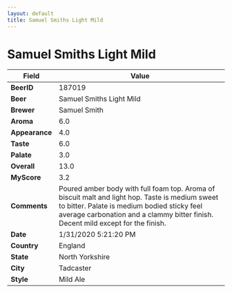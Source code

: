 ```yaml
---
layout: default
title: Samuel Smiths Light Mild
---
```


# Samuel Smiths Light Mild

| Field         | Value     |
|---------------|-----------|
| **BeerID** | 187019 |
| **Beer** | Samuel Smiths Light Mild |
| **Brewer** | Samuel Smith |
| **Aroma** | 6.0 |
| **Appearance** | 4.0 |
| **Taste** | 6.0 |
| **Palate** | 3.0 |
| **Overall** | 13.0 |
| **MyScore** | 3.2 |
| **Comments** | Poured amber body with full foam top.  Aroma of biscuit malt and light hop. Taste is medium sweet to bitter. Palate is medium bodied sticky feel average carbonation and a clammy bitter finish. Decent mild except for the finish. |
| **Date** | 1/31/2020 5:21:20 PM |
| **Country** | England |
| **State** | North Yorkshire |
| **City** | Tadcaster |
| **Style** | Mild Ale |
